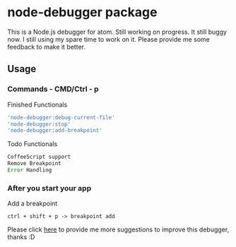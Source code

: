 node-debugger package
==============================

This is a Node.js debugger for atom. Still working on progress. It still buggy now. I still using my spare time to work on it. Please provide me some feedback to make it better.


Usage
------

### Commands - CMD/Ctrl - p

Finished Functionals

```js
'node-debugger:debug-current-file'
'node-debugger:stop'
'node-debugger:add-breakpoint'
```

Todo Functionals

```js
CoffeeScript support
Remove Breakpoint
Error Handling
```


### After you start your app


Add a breakpoint
```
ctrl + shift + p -> breakpoint add
```

Please click [here](https://github.com/kiddkai/atom-node-debugger/issues/new)
to provide me more suggestions to improve this debugger, thanks :D
